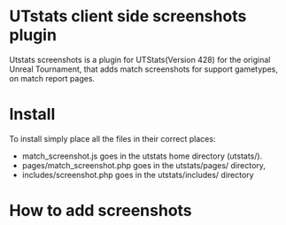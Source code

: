 # UTstats client side screenshots plugin

Utstats screenshots is a plugin for UTStats(Version 428) for the original Unreal Tournament, that adds match screenshots for support gametypes, on match report pages.





# Install

To install simply place all the files in their correct places:
- match_screenshot.js goes in the utstats home directory (utstats/).
- pages/match_screenshot.php goes in the utstats/pages/ directory,
- includes/screenshot.php goes in the utstats/includes/ directory




# How to add screenshots